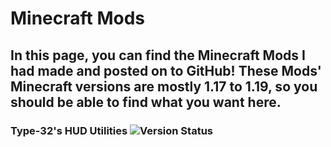 # Minecraft Mods

## In this page, you can find the Minecraft Mods I had made and posted on to GitHub! These Mods' Minecraft versions are mostly 1.17 to 1.19, so you should be able to find what you want here.

### Type-32's HUD Utilities ![Version Status](https://img.shields.io/github/v/tag/Type-32/Minecraft-Modern-Guns-Datapack?color=green&label=Datapack%20Version&style=flat-square)
